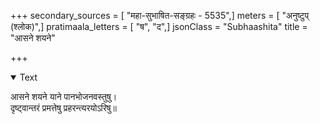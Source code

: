 +++
secondary_sources = [ "महा-सुभाषित-सङ्ग्रहः - 5535",]
meters = [ "अनुष्टुप् (श्लोक)",]
pratimaala_letters = [ "ष", "द",]
jsonClass = "Subhaashita"
title = "आसने शयने"

+++

<details open><summary>Text</summary>

आसने शयने याने पानभोजनवस्तुषु।  
दृष्ट्वान्तरं प्रमत्तेषु प्रहरन्त्यरयोऽरिषु॥
</details>
